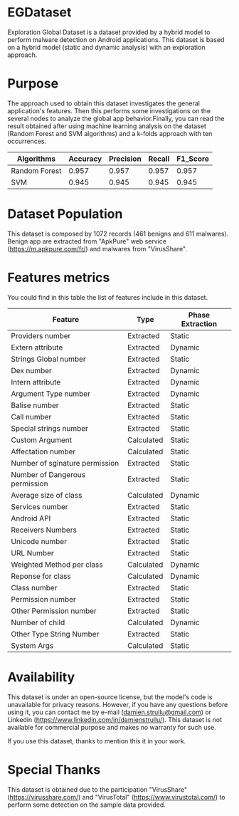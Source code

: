 # EGDataset

Exploration Global Dataset is a dataset provided by a hybrid model to perform malware detection on Android applications. This dataset is based on a hybrid model (static and dynamic analysis) with an exploration approach.

# Purpose
The approach used to obtain this dataset investigates the general application's features. Then this performs some investigations on the several nodes to analyze the global app behavior.Finally, you can read the result obtained after using machine learning analysis on the dataset (Random Forest and SVM algorithms) and a k-folds approach with ten occurrences.

|Algorithms|Accuracy|Precision|Recall|F1_Score|
|---|---|---|---|---|
|Random Forest|0.957|0.957|0.957|0.957|
|SVM|0.945|0.945|0.945|0.945|

# Dataset Population

This dataset is composed by 1072 records (461 benigns and 611 malwares). Benign app are extracted from "ApkPure" web service (https://m.apkpure.com/fr/) and malwares from "VirusShare".

# Features metrics

You could find in this table the list of features include in this dataset.

|Feature|Type|Phase Extraction|
|---|---|---|
|Providers number| Extracted|Static|
|Extern attribute| Extracted|Dynamic|	
|Strings Global number	| Extracted| Static|
|Dex number| Extracted|Dynamic|	
|Intern attribute| Extracted|Dynamic|	
|Argument Type number| Extracted|Dynamic|	
|Balise number	| Extracted| Static|
|Call number| Extracted| Static|	
|Special strings number| Extracted| Static|	
|Custom Argument| Calculated| Static|	
|Affectation number| Calculated| Static|	
|Number of sginature permission| Extracted| Static|	
|Number of Dangerous permission| Extracted|	Static|
|Average size of class| Calculated| Dynamic|	
|Services number| Extracted|	Static|
|Android API| Extracted| Static|	
|Receivers Numbers| Extracted| Static|	
|Unicode number| Extracted|	Static|
|URL Number| Extracted| Static|
|Weighted Method per class| Calculated| Dynamic|	
|Reponse for class| Calculated|Dynamic|	
|Class number	| Extracted| Static|
|Permission number| Extracted| Static|	
|Other Permission number| Extracted|	Static|
|Number of child| Calculated|	Dynamic|
|Other Type String Number| Extracted| Static|	
|System Args| Calculated| Static|


# Availability
This dataset is under an open-source license, but the model's code is unavailable for privacy reasons. However, if you have any questions before using it, you can contact me by e-mail (damien.strullu@gmail.com) or Linkedin (https://www.linkedin.com/in/damienstrullu/). This dataset is not available for commercial purpose and makes no warranty for such use.

If you use this dataset, thanks to mention this it in your work.

# Special Thanks

This dataset is obtained due to the participation "VirusShare" (https://virusshare.com/) and "VirusTotal" (https://www.virustotal.com/) to perform some detection on the sample data provided.

